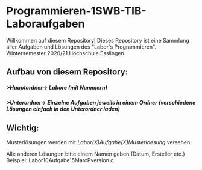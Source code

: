 # Programmieren-1SWB-TIB-Laboraufgaben
Willkommen auf diesem Repository!
Dieses Repository ist eine Sammlung aller Aufgaben und Lösungen des "Labor's Programmieren".
Wintersemester 2020/21 Hochschule Esslingen.
##  Aufbau von diesem Repository:
##### >Hauptordner-> Labore (mit Nummern)
##### >Unterordner-> Einzelne Aufgaben jeweils in einem Ordner (verschiedene Lösungen einfach in den Unterordner laden)

## Wichtig:

Musterlösungen werden mit *Labor(X)Aufgabe(X)Musterloesung* versehen.

Alle anderen Lösungen bitte einem Namen geben (Datum, Ersteller etc.)
Beispiel: 
Labor10Aufgabe15MarcPversion.c
